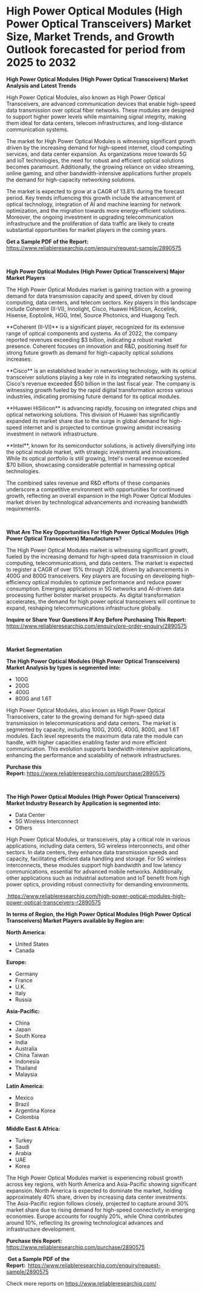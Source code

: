 <p><h1>High Power Optical Modules (High Power Optical Transceivers) Market Size, Market Trends, and Growth Outlook forecasted for period from 2025 to 2032</h1></p><p><strong>High Power Optical Modules (High Power Optical Transceivers) Market Analysis and Latest Trends</strong></p>
<p><p>High Power Optical Modules, also known as High Power Optical Transceivers, are advanced communication devices that enable high-speed data transmission over optical fiber networks. These modules are designed to support higher power levels while maintaining signal integrity, making them ideal for data centers, telecom infrastructures, and long-distance communication systems. </p><p>The market for High Power Optical Modules is witnessing significant growth driven by the increasing demand for high-speed internet, cloud computing services, and data center expansion. As organizations move towards 5G and IoT technologies, the need for robust and efficient optical solutions becomes paramount. Additionally, the growing reliance on video streaming, online gaming, and other bandwidth-intensive applications further propels the demand for high-capacity networking solutions.</p><p>The market is expected to grow at a CAGR of 13.8% during the forecast period. Key trends influencing this growth include the advancement of optical technology, integration of AI and machine learning for network optimization, and the migration towards more energy-efficient solutions. Moreover, the ongoing investment in upgrading telecommunication infrastructure and the proliferation of data traffic are likely to create substantial opportunities for market players in the coming years.</p></p>
<p><strong>Get a Sample PDF of the Report:&nbsp;</strong> <a href="https://www.reliableresearchiq.com/enquiry/request-sample/2890575?utm_campaign=3353&utm_medium=2&utm_source=Github&utm_content=ia&utm_term=14032025&utm_id=high-power-optical-modules-high-power-optical-transceivers">https://www.reliableresearchiq.com/enquiry/request-sample/2890575</a></p>
<p>&nbsp;</p>
<p><strong>High Power Optical Modules (High Power Optical Transceivers) Major Market Players</strong></p>
<p><p>The High Power Optical Modules market is gaining traction with a growing demand for data transmission capacity and speed, driven by cloud computing, data centers, and telecom sectors. Key players in this landscape include Coherent (II-VI), Innolight, Cisco, Huawei HiSilicon, Accelink, Hisense, Eoptolink, HGG, Intel, Source Photonics, and Huagong Tech.</p><p>**Coherent (II-VI)** is a significant player, recognized for its extensive range of optical components and systems. As of 2022, the company reported revenues exceeding $3 billion, indicating a robust market presence. Coherent focuses on innovation and R&D, positioning itself for strong future growth as demand for high-capacity optical solutions increases.</p><p>**Cisco** is an established leader in networking technology, with its optical transceiver solutions playing a key role in its integrated networking systems. Cisco's revenue exceeded $50 billion in the last fiscal year. The company is witnessing growth fueled by the rapid digital transformation across various industries, indicating promising future demand for its optical modules.</p><p>**Huawei HiSilicon** is advancing rapidly, focusing on integrated chips and optical networking solutions. This division of Huawei has significantly expanded its market share due to the surge in global demand for high-speed internet and is projected to continue growing amidst increasing investment in network infrastructure.</p><p>**Intel**, known for its semiconductor solutions, is actively diversifying into the optical module market, with strategic investments and innovations. While its optical portfolio is still growing, Intel's overall revenue exceeded $70 billion, showcasing considerable potential in harnessing optical technologies.</p><p>The combined sales revenue and R&D efforts of these companies underscore a competitive environment with opportunities for continued growth, reflecting an overall expansion in the High Power Optical Modules market driven by technological advancements and increasing bandwidth requirements.</p></p>
<p>&nbsp;</p>
<p><strong>What Are The Key Opportunities For High Power Optical Modules (High Power Optical Transceivers) Manufacturers?</strong></p>
<p><p>The High Power Optical Modules market is witnessing significant growth, fueled by the increasing demand for high-speed data transmission in cloud computing, telecommunications, and data centers. The market is expected to register a CAGR of over 15% through 2028, driven by advancements in 400G and 800G transceivers. Key players are focusing on developing high-efficiency optical modules to optimize performance and reduce power consumption. Emerging applications in 5G networks and AI-driven data processing further bolster market prospects. As digital transformation accelerates, the demand for high power optical transceivers will continue to expand, reshaping telecommunications infrastructure globally.</p></p>
<p><strong>Inquire or Share Your Questions If Any Before Purchasing This Report:</strong> <a href="https://www.reliableresearchiq.com/enquiry/pre-order-enquiry/2890575?utm_campaign=3353&utm_medium=2&utm_source=Github&utm_content=ia&utm_term=14032025&utm_id=high-power-optical-modules-high-power-optical-transceivers">https://www.reliableresearchiq.com/enquiry/pre-order-enquiry/2890575</a></p>
<p>&nbsp;</p>
<p><strong>Market Segmentation</strong></p>
<p><strong>The High Power Optical Modules (High Power Optical Transceivers) Market Analysis by types is segmented into:</strong></p>
<p><ul><li>100G</li><li>200G</li><li>400G</li><li>800G and 1.6T</li></ul></p>
<p><p>High Power Optical Modules, also known as High Power Optical Transceivers, cater to the growing demand for high-speed data transmission in telecommunications and data centers. The market is segmented by capacity, including 100G, 200G, 400G, 800G, and 1.6T modules. Each level represents the maximum data rate the module can handle, with higher capacities enabling faster and more efficient communication. This evolution supports bandwidth-intensive applications, enhancing the performance and scalability of network infrastructures.</p></p>
<p><strong>Purchase this Report:&nbsp;</strong><a href="https://www.reliableresearchiq.com/purchase/2890575?utm_campaign=3353&utm_medium=2&utm_source=Github&utm_content=ia&utm_term=14032025&utm_id=high-power-optical-modules-high-power-optical-transceivers">https://www.reliableresearchiq.com/purchase/2890575</a></p>
<p>&nbsp;</p>
<p><strong>The High Power Optical Modules (High Power Optical Transceivers) Market Industry Research by Application is segmented into:</strong></p>
<p><ul><li>Data Center</li><li>5G Wireless Interconnect</li><li>Others</li></ul></p>
<p><p>High Power Optical Modules, or transceivers, play a critical role in various applications, including data centers, 5G wireless interconnects, and other sectors. In data centers, they enhance data transmission speeds and capacity, facilitating efficient data handling and storage. For 5G wireless interconnects, these modules support high bandwidth and low latency communications, essential for advanced mobile networks. Additionally, other applications such as industrial automation and IoT benefit from high power optics, providing robust connectivity for demanding environments.</p></p>
<p><a href="https://www.reliableresearchiq.com/high-power-optical-modules-high-power-optical-transceivers-r2890575?utm_campaign=3353&utm_medium=2&utm_source=Github&utm_content=ia&utm_term=14032025&utm_id=high-power-optical-modules-high-power-optical-transceivers">&nbsp;https://www.reliableresearchiq.com/high-power-optical-modules-high-power-optical-transceivers-r2890575</a></p>
<p><strong>In terms of Region, the High Power Optical Modules (High Power Optical Transceivers) Market Players available by Region are:</strong></p>
<p>
    <p> <strong> North America: </strong>
        <ul>
            <li>United States</li>
            <li>Canada</li>
        </ul>
        </p> 
    <p> <strong> Europe: </strong>
        <ul>
            <li>Germany</li>
            <li>France</li>
            <li>U.K.</li>
            <li>Italy</li>
            <li>Russia</li>
        </ul>
        </p> 
    <p> <strong> Asia-Pacific: </strong>
        <ul>
            <li>China</li>
            <li>Japan</li>
            <li>South Korea</li>
            <li>India</li>
            <li>Australia</li>
            <li>China Taiwan</li>
            <li>Indonesia</li>
            <li>Thailand</li>
            <li>Malaysia</li>
        </ul>
        </p> 
    <p> <strong> Latin America: </strong>
        <ul>
            <li>Mexico</li>
            <li>Brazil</li>
            <li>Argentina Korea</li>
            <li>Colombia</li>
        </ul>
        </p> 
    <p> <strong> Middle East & Africa: </strong>
        <ul>
            <li>Turkey</li>
            <li>Saudi</li>
            <li>Arabia</li>
            <li>UAE</li>
            <li>Korea</li>
        </ul>
    </p>
    </p>
<p><p>The High Power Optical Modules market is experiencing robust growth across key regions, with North America and Asia-Pacific showing significant expansion. North America is expected to dominate the market, holding approximately 40% share, driven by increasing data center investments. The Asia-Pacific region follows closely, projected to capture around 30% market share due to rising demand for high-speed connectivity in emerging economies. Europe accounts for roughly 20%, while China contributes around 10%, reflecting its growing technological advances and infrastructure development.</p></p>
<p><strong>Purchase this Report: </strong><a href="https://www.reliableresearchiq.com/purchase/2890575?utm_campaign=3353&utm_medium=2&utm_source=Github&utm_content=ia&utm_term=14032025&utm_id=high-power-optical-modules-high-power-optical-transceivers">https://www.reliableresearchiq.com/purchase/2890575</a></p>
<p>&nbsp;<strong>Get a Sample PDF of the Report:&nbsp;&nbsp;</strong><a href="https://www.reliableresearchiq.com/enquiry/request-sample/2890575?utm_campaign=3353&utm_medium=2&utm_source=Github&utm_content=ia&utm_term=14032025&utm_id=high-power-optical-modules-high-power-optical-transceivers">https://www.reliableresearchiq.com/enquiry/request-sample/2890575</a></p>
<p><strong></strong></p>
<p>Check more reports on <a href="https://www.reliableresearchiq.com/?utm_campaign=3353&utm_medium=2&utm_source=Github&utm_content=ia&utm_term=14032025&utm_id=high-power-optical-modules-high-power-optical-transceivers">https://www.reliableresearchiq.com/</a></p>